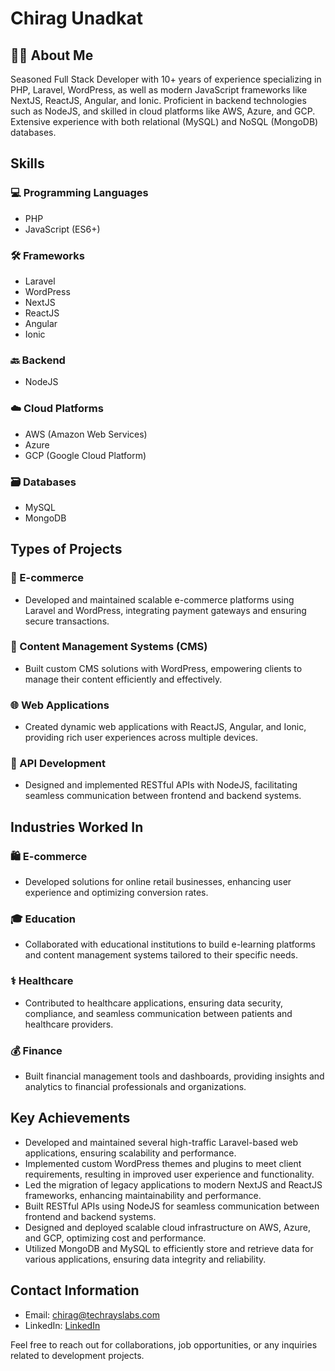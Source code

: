 # Chirag Unadkat

## 👨‍💻 About Me
Seasoned Full Stack Developer with 10+ years of experience specializing in PHP, Laravel, WordPress, as well as modern JavaScript frameworks like NextJS, ReactJS, Angular, and Ionic. Proficient in backend technologies such as NodeJS, and skilled in cloud platforms like AWS, Azure, and GCP. Extensive experience with both relational (MySQL) and NoSQL (MongoDB) databases.

## Skills

### 💻 Programming Languages
- PHP
- JavaScript (ES6+)

### 🛠 Frameworks
- Laravel
- WordPress
- NextJS
- ReactJS
- Angular
- Ionic

### 🔙 Backend
- NodeJS

### ☁️ Cloud Platforms
- AWS (Amazon Web Services)
- Azure
- GCP (Google Cloud Platform)

### 🗃 Databases
- MySQL
- MongoDB

## Types of Projects

### 🛒 E-commerce
- Developed and maintained scalable e-commerce platforms using Laravel and WordPress, integrating payment gateways and ensuring secure transactions.

### 📝 Content Management Systems (CMS)
- Built custom CMS solutions with WordPress, empowering clients to manage their content efficiently and effectively.

### 🌐 Web Applications
- Created dynamic web applications with ReactJS, Angular, and Ionic, providing rich user experiences across multiple devices.

### 🔌 API Development
- Designed and implemented RESTful APIs with NodeJS, facilitating seamless communication between frontend and backend systems.

## Industries Worked In

### 🛍 E-commerce
- Developed solutions for online retail businesses, enhancing user experience and optimizing conversion rates.

### 🎓 Education
- Collaborated with educational institutions to build e-learning platforms and content management systems tailored to their specific needs.

### ⚕️ Healthcare
- Contributed to healthcare applications, ensuring data security, compliance, and seamless communication between patients and healthcare providers.

### 💰 Finance
- Built financial management tools and dashboards, providing insights and analytics to financial professionals and organizations.

## Key Achievements
- Developed and maintained several high-traffic Laravel-based web applications, ensuring scalability and performance.
- Implemented custom WordPress themes and plugins to meet client requirements, resulting in improved user experience and functionality.
- Led the migration of legacy applications to modern NextJS and ReactJS frameworks, enhancing maintainability and performance.
- Built RESTful APIs using NodeJS for seamless communication between frontend and backend systems.
- Designed and deployed scalable cloud infrastructure on AWS, Azure, and GCP, optimizing cost and performance.
- Utilized MongoDB and MySQL to efficiently store and retrieve data for various applications, ensuring data integrity and reliability.

## Contact Information
- Email: [chirag@techrayslabs.com](mailto:chirag@techrayslabs.com)
- LinkedIn: [LinkedIn](https://www.linkedin.com/in/cunadkat/)

Feel free to reach out for collaborations, job opportunities, or any inquiries related to development projects.
